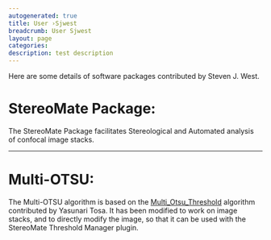 ```yaml
---
autogenerated: true
title: User ›Sjwest
breadcrumb: User Sjwest
layout: page
categories: 
description: test description
---
```


Here are some details of software packages contributed by Steven J. West.

StereoMate Package:
===================

The StereoMate Package facilitates Stereological and Automated analysis of confocal image stacks.

------------------------------------------------------------------------

Multi-OTSU:
===========

The Multi-OTSU algorithm is based on the [Multi\_Otsu\_Threshold](Multi_Otsu_Threshold ) algorithm contributed by Yasunari Tosa. It has been modified to work on image stacks, and to directly modify the image, so that it can be used with the StereoMate Threshold Manager plugin.
